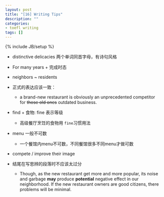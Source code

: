 ```yaml
---
layout: post
title: "[16] Writing Tips"
description: ""
categories:
- toefl writing 
tags: []
---
```

{% include JB/setup %}

* distinctive delicacies 两个单词同首字母，有诗句风格
* For many years + 完成时态
* neighbors ~ residents
* 正式的表达应该一致：
	
	* a brand-new restaurant is obviously an unprecedented competitor for <s>those old ones</s> outdated business. 
* find + 食物: fine 表示等级
	
	* 高级餐厅烹饪的食物用 `fine`习惯用法
* menu 一般不可数
	
	* 一个餐馆内menu不可数，不同餐馆很多不同menu才做可数
* compete / improve their image
* 结尾在写思辨的段落时不应该太过分

	* Though, as the new restaurant get more and more popular, its noise and garbage **may** produce **potential** negative effect in our neighborhood. If the new restaurant owners are good citizens, there problems will be minimal.
